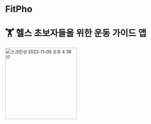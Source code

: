 # FitPho
# 🏋 헬스 초보자들을 위한 운동 가이드 앱




<img width="230" alt="스크린샷 2022-11-05 오후 4 38 17" src="https://user-images.githubusercontent.com/45827567/200150476-77e118a7-fa82-4768-823c-d1ae581b9175.png">
